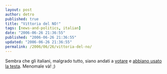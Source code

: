 ```yaml
---
layout: post
author: detro
published: true
title: "Vittoria del NO!"
tags: [news-and-politics, italian]
date: "2006-06-26 21:36:55"
published: "2006-06-26 21:36:55"
updated: "2006-06-26 21:36:55"
permalink: /2006/06/26/vittoria-del-no/
---
```


Sembra che gli italiani, malgrado tutto, siano andati a <a href="http://www.detronizator.org/2006/06/26/no/">votare</a> e <a href="http://www.repubblica.it/speciale/2006/referendum/index.html">abbiano usato la testa</a>.
Menomale và! ;) 
